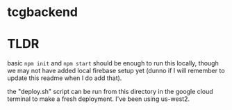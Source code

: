 # tcgbackend

# TLDR
basic `npm init` and `npm start` should be enough to run this locally, though we may not have added local firebase setup yet (dunno if I will remember to update this readme when I do add that).

the "deploy.sh" script can be run from this directory in the google cloud terminal to make a fresh deployment.  I've been using us-west2.